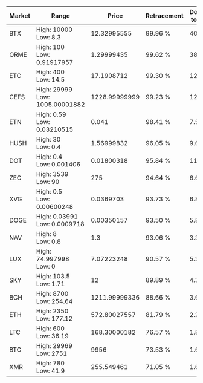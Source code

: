 | Market | Range | Price| Retracement | Doubles to 50% |
| --- | --- | --- | --- | --- |
| BTX | High: 10000<br />Low: 8.3 | 12.32995555 | 99.96 % | 405.85 |
| ORME | High: 100<br />Low: 0.91917957 | 1.29999435 | 99.62 % | 38.82 |
| ETC | High: 400<br />Low: 14.5 | 17.1908712 | 99.30 % | 12.06 |
| CEFS | High: 29999<br />Low: 1005.00001882 | 1228.99999999 | 99.23 % | 12.61 |
| ETN | High: 0.59<br />Low: 0.03210515 | 0.041 | 98.41 % | 7.59 |
| HUSH | High: 30<br />Low: 0.4 | 1.56999832 | 96.05 % | 9.68 |
| DOT | High: 0.4<br />Low: 0.001406 | 0.01800318 | 95.84 % | 11.15 |
| ZEC | High: 3539<br />Low: 90 | 275 | 94.64 % | 6.60 |
| XVG | High: 0.5<br />Low: 0.00600248 | 0.0369703 | 93.73 % | 6.84 |
| DOGE | High: 0.03991<br />Low: 0.0009718 | 0.00350157 | 93.50 % | 5.84 |
| NAV | High: 8<br />Low: 0.8 | 1.3 | 93.06 % | 3.38 |
| LUX | High: 74.997998<br />Low: 0 | 7.07223248 | 90.57 % | 5.30 |
| SKY | High: 103.5<br />Low: 1.71 | 12 | 89.89 % | 4.38 |
| BCH | High: 8700<br />Low: 254.64 | 1211.99999336 | 88.66 % | 3.69 |
| ETH | High: 2350<br />Low: 177.12 | 572.80027557 | 81.79 % | 2.21 |
| LTC | High: 600<br />Low: 36.19 | 168.30000182 | 76.57 % | 1.89 |
| BTC | High: 29969<br />Low: 2751 | 9956 | 73.53 % | 1.64 |
| XMR | High: 780<br />Low: 41.9 | 255.549461 | 71.05 % | 1.61 |
